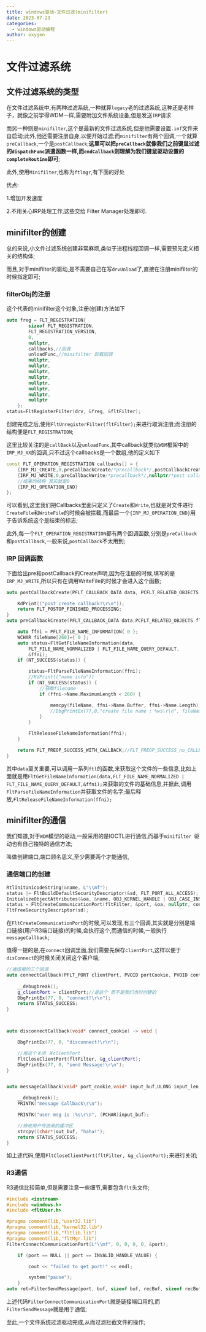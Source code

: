 ```yaml
---
title: windows驱动-文件过滤(minifilter)
date: 2023-07-23
categories: 
  - windows驱动编程
author: oxygen
---
```


# 文件过滤系统

## 文件过滤系统的类型

​	在文件过滤系统中,有两种过滤系统,一种就算`legacy`老的过滤系统,这种还是老样子，就像之前学得WDM一样,需要附加文件系统设备,但是发送`IRP`请求

​	而另一种则是`minifilter`,这个是最新的文件过滤系统,但是他需要设置`.inf`文件来自启动;此外,他还需要注册自身,以便开始过滤;而`minifilter`有两个回调,一个就算`preCallback`,一个是`postCallback`;**这里可以把`preCallback`就像我们之前键鼠过滤的`dispatchFunc`派遣函数一样,而`endCallback`则理解为我们键鼠驱动设置的`completeRoutine`即可**;

​	此外,使用`Minifilter`,也称为`ftlmgr`,有下面的好处

优点:

1.增加开发速度

2.不用关心IRP处理工作,这些交给 Filter Manager处理即可.

## minifilter的创建

总的来说,小文件过滤系统创建非常麻烦,类似于进程线程回调一样,需要预先定义相关的结构体;

而且,对于minifilter的驱动,是不需要自己在写`drvUnload`了,直接在注册minifilter的时候指定即可;

### filterObj的注册

这个代表的minifilter这个对象,注册(创建)方法如下

```C++
auto freg = FLT_REGISTRATION{
		sizeof FLT_REGISTRATION,
		FLT_REGISTRATION_VERSION,
		0,
		nullptr,
		callbacks,//回调
		unloadFunc,//minifilter 卸载回调
		nullptr,
		nullptr,
		nullptr,
		nullptr,
		nullptr,
		nullptr,
		nullptr,
		nullptr
	};
status=FltRegisterFilter(drv, &freg, &fltFilter);
```

创建完成之后,使用`FltUnregisterFilter(fltFilter);`来进行取消注册;而注册的结构便是`FLT_REGISTRATION`;

这里比较关注的是`callBack`以及`unloadFunc`,其中callback就类似`WDM`框架中的`IRP_MJ_XX`的回调,只不过这个callbacks是一个数组,他的定义如下

```C++
const FLT_OPERATION_REGISTRATION callbacks[] = {
	{IRP_MJ_CREATE,0,preCallbackCreate/*precallback*/,postCallbackCreate/*post callabck*/},
	{IRP_MJ_WRITE,0,preCallbackWrite/*precallback*/,nullptr/*post callabck*/},
	//结束的结构 其实就是0
	{IRP_MJ_OPERATION_END}
};
```

可以看到,这里我们把Callbacks里面只定义了`Create`和`Write`,也就是对文件进行`CreateFile`和`WriteFile`的时候会被拦截,而最后一个`{IRP_MJ_OPERATION_END}`用于告诉系统这个是结束的标志;

此外,每一个`FLT_OPERATION_REGISTRATION`都有两个回调函数,分别是`preCallback`和`postCallback`,一般来说,`postCallback`不太用到;

### IRP 回调函数

下面给出pre和postCallback的Create声明,因为在注册的时候,填写的是`IRP_MJ_WRITE`,所以只有在调用WriteFile的时候才会进入这个函数;

```C++
auto postCallbackCreate(PFLT_CALLBACK_DATA data, PCFLT_RELATED_OBJECTS fltObjs, void* completeContext,FLT_POST_OPERATION_FLAGS flags)->FLT_POSTOP_CALLBACK_STATUS{

	KdPrint(("post create callback!\r\n"));
	return FLT_POSTOP_FINISHED_PROCESSING;
}
auto preCallbackCreate(PFLT_CALLBACK_DATA data,PCFLT_RELATED_OBJECTS fltObjs,void** completeContext)->FLT_PREOP_CALLBACK_STATUS {

	auto ffni = PFLT_FILE_NAME_INFORMATION{ 0 };
	WCHAR fileName[260]={ 0 };
	auto status=FltGetFileNameInformation(data, 
		FLT_FILE_NAME_NORMALIZED | FLT_FILE_NAME_QUERY_DEFAULT, 
		&ffni);
	if (NT_SUCCESS(status)) {

		status=FltParseFileNameInformation(ffni);
		//KdPrint(("name info"))
		if (NT_SUCCESS(status)) {
			//获取filename
			if (ffni->Name.MaximumLength < 260) {

				memcpy(fileName, ffni->Name.Buffer, ffni->Name.Length);
				//DbgPrintEx(77,0,"create file name : %ws\r\n", fileName);
			}
		}

		FltReleaseFileNameInformation(ffni);
	}

	return FLT_PREOP_SUCCESS_WITH_CALLBACK;//FLT_PREOP_SUCCESS_no_CALLBACK 如果返回这个 postcallback不会被调用
}

```

其中`data`至关重要,可以调用一系列`ftl`的函数,来获取这个文件的一些信息,比如上面就是用`FltGetFileNameInformation(data,FLT_FILE_NAME_NORMALIZED | FLT_FILE_NAME_QUERY_DEFAULT,&ffni);`来获取的文件的基础信息,并据此,调用`FltParseFileNameInformation`并获取文件的名字;最后释放,`FltReleaseFileNameInformation(ffni);`

## minifilter的通信

我们知道,对于`WDM`模型的驱动,一般采用的是IOCTL进行通信,而基于`minifilter `驱动也有自己独特的通信方法;

叫做创建端口,端口顾名思义,至少需要两个才能通信,

### 通信端口的创建

```C++
RtlInitUnicodeString(&name, L"\\mf");
status |= FltBuildDefaultSecurityDescriptor(&sd, FLT_PORT_ALL_ACCESS);
InitializeObjectAttributes(&oa, &name, OBJ_KERNEL_HANDLE | OBJ_CASE_INSENSITIVE, NULL, sd);
status = FltCreateCommunicationPort(fltFilter, &port, &oa, nullptr, connectCallback, disconnectCallback, messageCallback, 1);
FltFreeSecurityDescriptor(sd);
```

在`FltCreateCommunicationPort`的时候,可以发现,有三个回调,其实就是分别是端口链接(用户R3端口链接)的时候,会执行这个,而通信的时候,一般执行`messageCallback`;

值得一提的是,在`connect`回调里面,我们需要先保存`clientPort`,这样以便于`disConnect`的时候关闭关闭这个客户端;

```C++
//通信用的三个回调
auto connectCallback(PFLT_PORT clientPort, PVOID portCookie, PVOID context, ULONG size, PVOID* connectCookie) {
	
	__debugbreak();
	g_clientPort = clientPort;//是这个 而不是我们当时创建的
	DbgPrintEx(77, 0, "connect!\r\n");
	return STATUS_SUCCESS;
}



auto disconnectCallback(void* connect_cookie) -> void {

	DbgPrintEx(77, 0, "disconnect!\r\n");

	//用这个关闭 关clientPort
	FltCloseClientPort(fltFilter, &g_clientPort);
	DbgPrintEx(77, 0, "send Message!\r\n");
}


auto messageCallback(void* port_cookie,void* input_buf,ULONG input_len,void* out_buf,ULONG out_len,PULONG ret_outbuf_len) {

	__debugbreak();
	PRINTK("message Callback\r\n");

	PRINTK("user msg is :%s\r\n", (PCHAR)input_buf);

	//修改用户传进来的缓冲区
	strcpy((char*)out_buf, "haha!");
	return STATUS_SUCCESS;
}
```

如上述代码,使用`FltCloseClientPort(fltFilter, &g_clientPort);`来进行关闭;

### R3通信

R3通信比较简单,但是需要注意一些细节,需要包含`flt`头文件;

```C++
#include <iostream>
#include <windows.h>
#include <fltUser.h>

#pragma comment(lib,"user32.lib")
#pragma comment(lib,"kernel32.lib")
#pragma comment(lib,"fltlib.lib")
#pragma comment(lib,"fltMgr.lib")
FilterConnectCommunicationPort(L"\\mf", 0, 0, 0, 0, &port);

    if (port == NULL || port == INVALID_HANDLE_VALUE) {

        cout << "failed to get port!" << endl;

        system("pause");
    }
auto ret=FilterSendMessage(port, buf, sizeof buf, recBuf, sizeof recBuf, 0);
```

上述代码`FilterConnectCommunicationPort`就是链接端口用的,而`FilterSendMessage`就是用于通信;

至此,一个文件系统过滤驱动完成,从而过滤拦截文件的操作;
